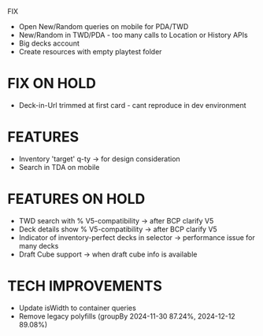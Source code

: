  FIX
- Open New/Random queries on mobile for PDA/TWD
- New/Random in TWD/PDA - too many calls to Location or History APIs
- Big decks account
- Create resources with empty playtest folder

# FIX ON HOLD
- Deck-in-Url trimmed at first card - cant reproduce in dev environment

# FEATURES
- Inventory 'target' q-ty -> for design consideration
- Search in TDA on mobile

# FEATURES ON HOLD
- TWD search with % V5-compatibility -> after BCP clarify V5
- Deck details show % V5-compatibility -> after BCP clarify V5
- Indicator of inventory-perfect decks in selector -> performance issue for many decks
- Draft Cube support -> when draft cube info is available

# TECH IMPROVEMENTS
- Update isWidth to container queries
- Remove legacy polyfills (groupBy 2024-11-30 87.24%, 2024-12-12 89.08%)
